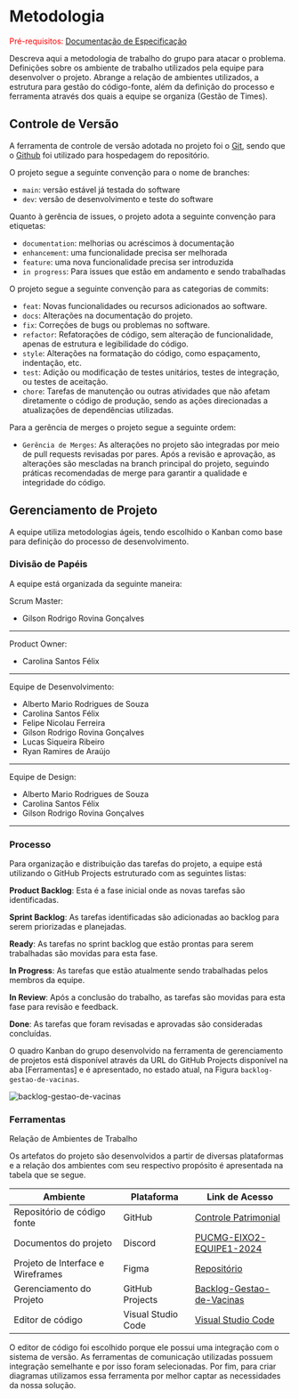 # Metodologia

<span style="color: red">Pré-requisitos: <a href="2-Especificação do Projeto.md"> Documentação de
Especificação</a></span>

Descreva aqui a metodologia de trabalho do grupo para atacar o problema. Definições sobre os ambiente de trabalho
utilizados pela equipe para desenvolver o projeto. Abrange a relação de ambientes utilizados, a estrutura para gestão do
código-fonte, além da definição do processo e ferramenta através dos quais a equipe se organiza (Gestão de Times).

## Controle de Versão

A ferramenta de controle de versão adotada no projeto foi o
[Git](https://git-scm.com/), sendo que o [Github](https://github.com)
foi utilizado para hospedagem do repositório.

O projeto segue a seguinte convenção para o nome de branches:

- `main`: versão estável já testada do software
- `dev`: versão de desenvolvimento e teste do software

Quanto à gerência de issues, o projeto adota a seguinte convenção para
etiquetas:

- `documentation`: melhorias ou acréscimos à documentação
- `enhancement`: uma funcionalidade precisa ser melhorada
- `feature`: uma nova funcionalidade precisa ser introduzida
- `in progress`: Para issues que estão em andamento e sendo trabalhadas

O projeto segue a seguinte convenção para as categorias de commits:

- `feat`: Novas funcionalidades ou recursos adicionados ao software.
- `docs`: Alterações na documentação do projeto.
- `fix`: Correções de bugs ou problemas no software.
- `refactor`: Refatorações de código, sem alteração de funcionalidade, apenas de estrutura e legibilidade do código.
- `style`: Alterações na formatação do código, como espaçamento, indentação, etc.
- `test`: Adição ou modificação de testes unitários, testes de integração, ou testes de aceitação.
- `chore`: Tarefas de manutenção ou outras atividades que não afetam diretamente o código de produção, sendo as ações direcionadas a atualizações de dependências utilizadas.

Para a gerência de merges o projeto segue a seguinte ordem:

- `Gerência de Merges`: As alterações no projeto são integradas por meio de pull requests revisadas por pares. Após a
  revisão e aprovação, as alterações são mescladas na branch principal do projeto, seguindo práticas recomendadas de
  merge para garantir a qualidade e integridade do código.

## Gerenciamento de Projeto

A equipe utiliza metodologias ágeis, tendo escolhido o Kanban como base para definição do processo de desenvolvimento.

### Divisão de Papéis

A equipe está organizada da seguinte maneira:

Scrum Master:

* Gilson Rodrigo Rovina Gonçalves

---

Product Owner:

* Carolina Santos Félix

---

Equipe de Desenvolvimento:

* Alberto Mario Rodrigues de Souza
* Carolina Santos Félix
* Felipe Nicolau Ferreira
* Gilson Rodrigo Rovina Gonçalves
* Lucas Siqueira Ribeiro
* Ryan Ramires de Araújo

---

Equipe de Design:

* Alberto Mario Rodrigues de Souza
* Carolina Santos Félix
* Gilson Rodrigo Rovina Gonçalves

---

### Processo

Para organização e distribuição das tarefas do projeto, a equipe está utilizando o GitHub Projects estruturado com as
seguintes listas:

**Product Backlog**: Esta é a fase inicial onde as novas tarefas são identificadas.

**Sprint Backlog**: As tarefas identificadas são adicionadas ao backlog para serem priorizadas e planejadas.

**Ready**: As tarefas no sprint backlog que estão prontas para serem trabalhadas são movidas para esta fase.

**In Progress**: As tarefas que estão atualmente sendo trabalhadas pelos membros da equipe.

**In Review**: Após a conclusão do trabalho, as tarefas são movidas para esta fase para revisão e feedback.

**Done**: As tarefas que foram revisadas e aprovadas são consideradas concluídas.

O quadro Kanban do grupo desenvolvido na ferramenta de gerenciamento de projetos está disponível através da URL do
GitHub Projects disponível na aba [Ferramentas] e é apresentado, no estado atual, na Figura `backlog-gestao-de-vacinas`.

![backlog-gestao-de-vacinas](https://github.com/user-attachments/assets/da0a428a-8e91-49f9-b8d9-20c7ebd64ba1)

### Ferramentas

Relação de Ambientes de Trabalho

Os artefatos do projeto são desenvolvidos a partir de diversas plataformas e a relação dos ambientes com seu respectivo
propósito é apresentada na tabela que se segue.

| Ambiente                           | Plataforma         | Link de Acesso                                                                                                 |
|------------------------------------|--------------------|----------------------------------------------------------------------------------------------------------------|
| Repositório de código fonte        | GitHub             | [Controle Patrimonial](https://github.com/ICEI-PUC-Minas-PMV-ADS/pmv-ads-2024-2-e2-proj-int-t5-gestao_vacinas) |
| Documentos do projeto              | Discord            | [PUCMG-EIXO2-EQUIPE1-2024](https://discord.gg/SSJEgS9W)                                                        |
| Projeto de Interface e  Wireframes | Figma              | [Repositório](https://www.figma.com/)                                                                          |
| Gerenciamento do Projeto           | GitHub Projects    | [Backlog-Gestao-de-Vacinas](https://github.com/orgs/ICEI-PUC-Minas-PMV-ADS/projects/1154)                      |
| Editor de código                   | Visual Studio Code | [Visual Studio Code](https://code.visualstudio.com/)                                                           |   |

O editor de código foi escolhido porque ele possui uma integração com o
sistema de versão. As ferramentas de comunicação utilizadas possuem
integração semelhante e por isso foram selecionadas. Por fim, para criar
diagramas utilizamos essa ferramenta por melhor captar as
necessidades da nossa solução.
